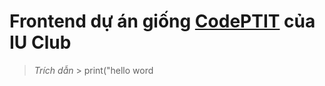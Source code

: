 # Frontend dự án giống [CodePTIT](https://code.ptit.edu.vn/login) của IU Club 
> *Trích dẫn* >
  print("hello word

